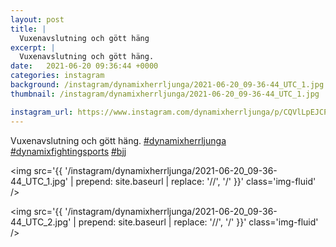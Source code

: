 ```yaml
---
layout: post
title: |
  Vuxenavslutning och gött häng
excerpt: |
  Vuxenavslutning och gött häng.   
date:   2021-06-20 09:36:44 +0000
categories: instagram
background: /instagram/dynamixherrljunga/2021-06-20_09-36-44_UTC_1.jpg
thumbnail: /instagram/dynamixherrljunga/2021-06-20_09-36-44_UTC_1.jpg

instagram_url: https://www.instagram.com/dynamixherrljunga/p/CQVlLpEJCPR
---
```

Vuxenavslutning och gött häng. [#dynamixherrljunga](https://www.instagram.com/explore/tags/dynamixherrljunga/) [#dynamixfightingsports](https://www.instagram.com/explore/tags/dynamixfightingsports/) [#bjj](https://www.instagram.com/explore/tags/bjj/)



<img src='{{ '/instagram/dynamixherrljunga/2021-06-20_09-36-44_UTC_1.jpg' | prepend: site.baseurl | replace: '//', '/' }}' class='img-fluid' />


<img src='{{ '/instagram/dynamixherrljunga/2021-06-20_09-36-44_UTC_2.jpg' | prepend: site.baseurl | replace: '//', '/' }}' class='img-fluid' />
